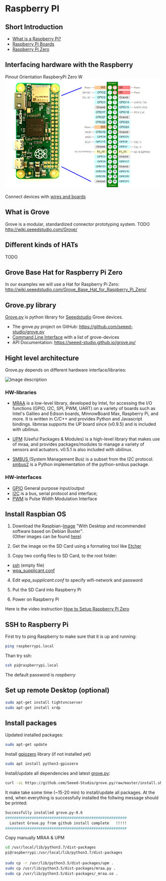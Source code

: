 # Raspberry PI
## Short Introduction
- [What is a Raspberry Pi?](https://www.raspberrypi.org/help/what-%20is-a-raspberry-pi/)
- [Raspberry Pi Boards](https://www.raspberrypi.org/products/)
- [Raspberry Pi Zero](https://www.raspberrypi.org/products/raspberry-pi-zero/)

## Interfacing hardware with the Raspberry
Pinout Orientation RaspberyPi Zero W
![Pinout Orientation RaspberyPi Zero W](images/raspberry_pinout_1.jpg)

Connect devices with [wires and boards](images/raspberry_board.jpg)

## What is Grove
Grove is a modular, standardized connector prototyping system.
TODO
http://wiki.seeedstudio.com/Grove/

## Different kinds of HATs
TODO


## Grove Base Hat for Raspberry Pi Zero
In our examples we will use a Hat for Raspberry Pi Zero: 
http://wiki.seeedstudio.com/Grove_Base_Hat_for_Raspberry_Pi_Zero/

## Grove.py library
[Grove.py](https://pypi.org/project/grove.py) is python library for [Seeedstudio](http://wiki.seeedstudio.com) Grove devices.

* The grove.py project on GitHub: https://github.com/seeed-studio/grove.py
* [Command Line Interface](https://github.com/Seeed-Studio/grove.py/tree/master/doc) with a list of grove-devices
* API Documentation: https://seeed-studio.github.io/grove.py/

## Hight level architecture

Grove.py depends on different hardware interface/libraries:

![Image description](https://raw.githubusercontent.com/Seeed-Studio/grove.py/master/images/grove-py-arch.png)

### HW-libraries

* [MRAA](https://github.com/intel-iot-devkit/mraa) is a low-level library, developed by Intel, for accessing the I/O functions (GPIO, I2C, SPI, PWM, UART) on a variety of boards such as Intel's Galileo and Edison boards, MinnowBoard Max, Raspberry Pi, and more. It is written in C/C++ and provides Python and Javascript bindings. libmraa supports the UP board since (v0.9.5) and is included with ubilinux.

* [UPM](https://github.com/intel-iot-devkit/upm) (Useful Packages & Modules) is a high-level library that makes use of mraa, and provides packages/modules to manage a variety of sensors and actuators. v0.5.1 is also included with ubilinux.

* [SMBUS ](https://github.com/intel-iot-devkit/upm) (System Management Bus) is a subset from the I2C protocol. [smbus2](https://pypi.org/project/smbus2/) is a Python implementation of the python-smbus package.

### HW-interfaces
* [GPIO](https://www.raspberrypi.org/documentation/usage/gpio/) General purpose input/output
* [I2C](https://i2c.info) is a bus, serial protocol and interface;
* [PWM](https://en.wikipedia.org/wiki/Pulse-width_modulation) is Pulse Width Modulation Interface

## Install Raspbian OS
1. Download the Raspbian-[Image](https://downloads.raspberrypi.org/raspbian_full_latest) "With Desktop and recommended software based on Debian Buster".
<br/>(Other images can be found [here](https://www.raspberrypi.org/downloads/raspbian/))

2. Get the image on the SD Card using a formating tool like [Etcher](https://www.balena.io/etcher/)

3. Copy two config files to SD  Card, to the root folder:
* [ssh](config/ssh) (empty file)
* [wpa_supplicant.conf](config/wpa_supplicant.conf)

4. Edit *wpa_supplicant.conf* to specify wifi-network and password

5. Put the SD Card into Raspberry Pi

6. Power on Raspberry Pi

Here is the video instruction [How to Setup Raspberry Pi Zero](https://www.youtube.com/watch?v=3VO4vGlQ1pg&t=178s)

## SSH to Raspberry Pi
First try to ping Raspberry to make sure that it is up and running:
```bash
ping raspberrypi.local
```

Than try ssh:
```bash
ssh pi@raspberrypi.local
```
The default password is *raspberry*


## Set up remote Desktop (optional)
```bash
sudo apt-get install tightvncserver
sudo apt-get install xrdp
```

## Install packages

Updated installed packages:
```bash
sudo apt-get update

```
Install [gpiozero](https://gpiozero.readthedocs.io/en/stable/) library (if not installed yet)

```bash
sudo apt install python3-gpiozero
```

Install/update all dependencies and latest [grove.py](https://pypi.org/project/grove.py/):

```bash
curl -sL https://github.com/Seeed-Studio/grove.py/raw/master/install.sh | sudo bash -s -
```
It make take some time (~15-20 min) to install/update all packages. At the end, when everything is successfully installed the follwing message should be printed:
```bash
Successfully installed grove.py-0.6
#######################################################
  Lastest Grove.py from github install complete   !!!!!
#######################################################
```

Copy manually MRAA & UPM
```bash
cd /usr/local/lib/python3.7/dist-packages
pi@raspberrypi:/usr/local/lib/python3.7/dist-packages

sudo cp -r /usr/lib/python3.5/dist-packages/upm .
sudo cp /usr/lib/python3.5/dist-packages/mraa.py .
sudo cp /usr/lib/python3.5/dist-packages/_mraa.so .
```



